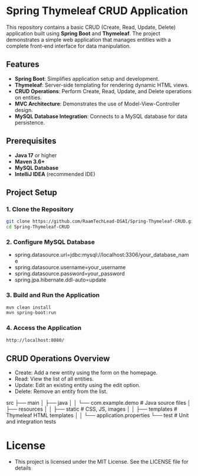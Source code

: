 # Spring Thymeleaf CRUD Application

This repository contains a basic CRUD (Create, Read, Update, Delete) application built using **Spring Boot** and **Thymeleaf**. The project demonstrates a simple web application that manages entities with a complete front-end interface for data manipulation.

## Features
- **Spring Boot**: Simplifies application setup and development.
- **Thymeleaf**: Server-side templating for rendering dynamic HTML views.
- **CRUD Operations**: Perform Create, Read, Update, and Delete operations on entities.
- **MVC Architecture**: Demonstrates the use of Model-View-Controller design.
- **MySQL Database Integration**: Connects to a MySQL database for data persistence.

## Prerequisites
- **Java 17** or higher
- **Maven 3.6+**
- **MySQL Database**
- **IntelliJ IDEA** (recommended IDE)

## Project Setup

### 1. Clone the Repository
```bash
git clone https://github.com/RaamTechLead-DSAI/Spring-Thymeleaf-CRUD.git
cd Spring-Thymeleaf-CRUD
```
### 2. Configure MySQL Database
- spring.datasource.url=jdbc:mysql://localhost:3306/your_database_name
- spring.datasource.username=your_username
- spring.datasource.password=your_password
- spring.jpa.hibernate.ddl-auto=update

### 3. Build and Run the Application
```bash
mvn clean install
mvn spring-boot:run
```
### 4. Access the Application
```bash
http://localhost:8080/
```

## CRUD Operations Overview
- Create: Add a new entity using the form on the homepage.
- Read: View the list of all entities.
- Update: Edit an existing entity using the edit option.
- Delete: Remove an entity from the list.

src ├── main │ ├── java │ │ └── com.example.demo # Java source files │ ├── resources │ │ ├── static # CSS, JS, images │ │ ├── templates # Thymeleaf HTML templates │ │ └── application.properties └── test # Unit and integration tests

# License
- This project is licensed under the MIT License. See the LICENSE file for details

